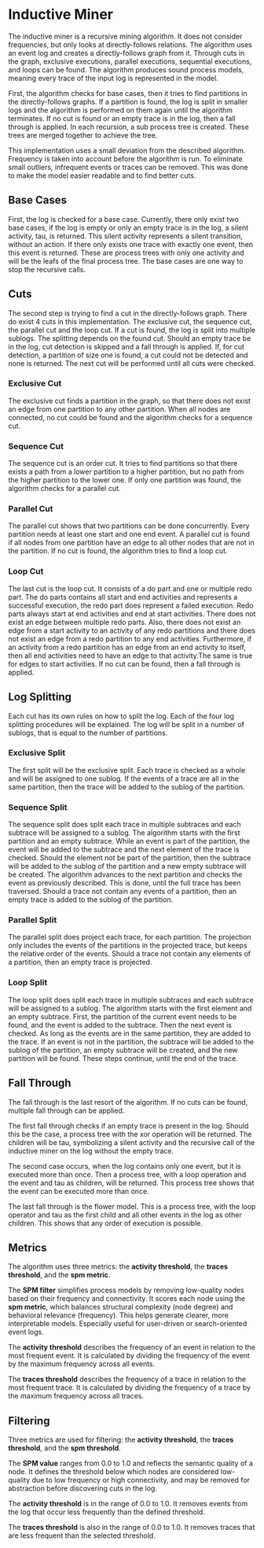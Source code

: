 # Inductive Miner

The inductive miner is a recursive mining algorithm. It does not consider frequencies, but only looks at directly-follows relations. The algorithm uses an event log and creates a directly-follows graph from it. Through cuts in the graph, exclusive executions, parallel executions, sequential executions, and loops can be found. The algorithm produces sound process models, meaning every trace of the input log is represented in the model.

First, the algorithm checks for base cases, then it tries to find partitions in the directly-follows graphs. If a partition is found, the log is split in smaller logs and the algorithm is performed on them again until the algorithm terminates. If no cut is found or an empty trace is in the log, then a fall through is applied. In each recursion, a sub process tree is created. These trees are merged together to achieve the tree.

This implementation uses a small deviation from the described algorithm. Frequency is taken into account before the algorithm is run. To eliminate small outliers, infrequent events or traces can be removed. This was done to make the model easier readable and to find better cuts.

## Base Cases

First, the log is checked for a base case. Currently, there only exist two base cases, if the log is empty or only an empty trace is in the log, a silent activity, tau, is returned. This silent activity represents a silent transition, without an action. If there only exists one trace with exactly one event, then this event is returned. These are process trees with only one activity and will be the leafs of the final process tree. The base cases are one way to stop the recursive calls.

## Cuts

The second step is trying to find a cut in the directly-follows graph. There do exist 4 cuts in this implementation. The exclusive cut, the sequence cut, the parallel cut and the loop cut. If a cut is found, the log is split into multiple sublogs. The splitting depends on the found cut. Should an empty trace be in the log, cut detection is skipped and a fall through is applied. If, for cut detection, a partition of size one is found, a cut could not be detected and none is returned. The next cut will be performed until all cuts were checked.

### Exclusive Cut

The exclusive cut finds a partition in the graph, so that there does not exist an edge from one partition to any other partition. When all nodes are connected, no cut could be found and the algorithm checks for a sequence cut.

### Sequence Cut

The sequence cut is an order cut. It tries to find partitions so that there exists a path from a lower partition to a higher partition, but no path from the higher partition to the lower one. If only one partition was found, the algorithm checks for a parallel cut.

### Parallel Cut

The parallel cut shows that two partitions can be done concurrently. Every partition needs at least one start and one end event. A parallel cut is found if all nodes from one partition have an edge to all other nodes that are not in the partition. If no cut is found, the algorithm  tries to find a loop cut.

### Loop Cut

The last cut is the loop cut. It consists of a do part and one or multiple redo part. The do parts contains all start and end activities and represents a successful execution, the redo part does represent a failed execution. Redo parts always start at end activities and end at start activities. There does not exist an edge between multiple redo parts. Also, there does not exist an edge from a start activity to an activity of any redo partitions and there does not exist an edge from a redo partition to any end activities. Furthermore, if an activity from a redo partition has an edge from an end activity to itself, then all end activities need to have an edge to that activity.The same is true for edges to start activities. If no cut can be found, then a fall through is applied.

## Log Splitting

Each cut has its own rules on how to split the log. Each of the four log splitting procedures will be explained. The log will be split in a number of sublogs, that is equal to the number of partitions.

### Exclusive Split

The first split will be the exclusive split. Each trace is checked as a whole and will be assigned to one sublog. If the events of a trace are all in the same partition, then the trace will be added to the sublog of the partition.

### Sequence Split

The sequence split does split each trace in multiple subtraces and each subtrace will be assigned to a sublog. The algorithm starts with the first partition and an empty subtrace. While an event is part of the partition, the event will be added to the subtrace and the next element of the trace is checked. Should the element not be part of the partition, then the subtrace will be added to the sublog of the partition and a new empty subtrace will be created. The algorithm advances to the next partition and checks the event as previously described. This is done, until the full trace has been traversed. Should a trace not contain any events of a partition, then an empty trace is added to the sublog of the partition.

### Parallel Split

The parallel split does project each trace, for each partition. The projection only includes the events of the partitions in the projected trace, but keeps the relative order of the events. Should a trace not contain any elements of a partition, then an empty trace is projected.

### Loop Split

The loop split does split each trace in multiple subtraces and each subtrace will be assigned to a sublog. The algorithm starts with the first element and an empty subtrace. First, the partition of the current event needs to be found, and the event is added to the  subtrace. Then the next event is checked. As long as the events are in the same partition, they are added to the trace. If an event is not in the partition, the subtrace will be added to the sublog of the partition, an empty subtrace will be created, and the new partition will be found. These steps continue, until the end of the trace.

## Fall Through

The fall through is the last resort of the algorithm. If no cuts can be found, multiple fall through can be applied.

The first fall through checks if an empty trace is present in the log. Should this be the case, a process tree with the xor operation will be returned. The children will be tau, symbolizing a silent activity and the recursive call of the inductive miner on the log without the empty trace.

The second case occurs, when the log contains only one event, but it is executed more than once. Then a process tree, with a loop operation and the event and tau as children, will be returned. This process tree shows that the event can be executed more than once.

The last fall through is the flower model. This is a process tree, with the loop operator and tau as the first child and all other events in the log as other children. This shows that any order of execution is possible.

## Metrics

The algorithm uses three metrics: the **activity threshold**, the **traces threshold**, and the **spm metric**.

The **SPM filter** simplifies process models by removing low-quality nodes based on their frequency and connectivity. It scores each node using the **spm metric**, which balances structural complexity (node degree) and behavioral relevance (frequency). This helps generate clearer, more interpretable models. Especially useful for user-driven or search-oriented event logs.

The **activity threshold** describes the frequency of an event in relation to the most frequent event. It is calculated by dividing the frequency of the event by the maximum frequency across all events.

The **traces threshold** describes the frequency of a trace in relation to the most frequent trace. It is calculated by dividing the frequency of a trace by the maximum frequency across all traces.

## Filtering

Three metrics are used for filtering: the **activity threshold**, the **traces threshold**, and the **spm threshold**.

The **SPM value** ranges from 0.0 to 1.0 and reflects the semantic quality of a node. It defines the threshold below which nodes are considered low-quality due to low frequency or high connectivity, and may be removed for abstraction before discovering cuts in the log.

The **activity threshold** is in the range of 0.0 to 1.0. It removes events from the log that occur less frequently than the defined threshold.

The **traces threshold** is also in the range of 0.0 to 1.0. It removes traces that are less frequent than the selected threshold.

